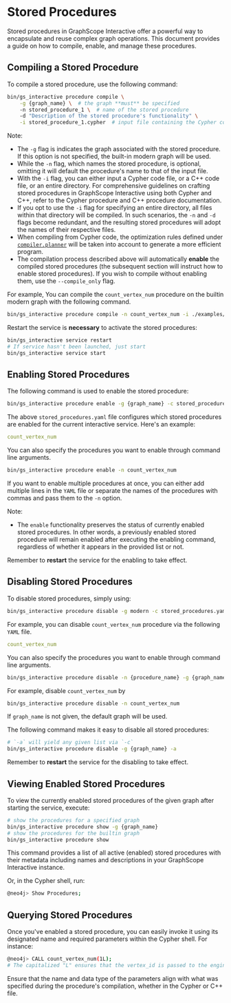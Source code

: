 # Stored Procedures

Stored procedures in GraphScope Interactive offer a powerful way to encapsulate and reuse complex graph operations. This document provides a guide on how to compile, enable, and manage these procedures.

## Compiling a Stored Procedure
To compile a stored procedure, use the following command:
```bash
bin/gs_interactive procedure compile \
	-g {graph_name} \  # the graph **must** be specified
	-n stored_procedure_1 \  # name of the stored procedure
	-d "Description of the stored procedure's functionality" \
	-i stored_procedure_1.cypher  # input file containing the Cypher code
```

Note:
- The `-g` flag is indicates the graph associated with the stored procedure. If this option is not specified, the built-in modern graph will be used.
- While the `-n` flag, which names the stored procedure, is optional, omitting it will default the procedure's name to that of the input file.
- With the `-i` flag, you can either input a Cypher code file, or a C++ code file, or an entire directory. For comprehensive guidelines on crafting stored procedures in GraphScope Interactive using both Cypher and C++, refer to the Cypher procedure and C++ procedure documentation.
- If you opt to use the `-i` flag for specifying an entire directory, all files within that directory will be compiled. In such scenarios, the `-n` and `-d` flags become redundant, and the resulting stored procedures will adopt the names of their respective files.
- When compiling from Cypher code, the optimization rules defined under [`compiler.planner`](./configuration) will be taken into account to generate a more efficient program.
- The compilation process described above will automatically **enable** the compiled stored procedures (the subsequent section will instruct how to enable stored procedures). If you wish to compile without enabling them, use the `--compile_only` flag.


For example, You can compile the `count_vertex_num` procedure on the builtin modern graph with the following command.
```bash
bin/gs_interactive procedure compile -n count_vertex_num -i ./examples/modern_graph/count_vertex_num.cypher
```


Restart the service is **necessary** to activate the stored procedures:

```bash
bin/gs_interactive service restart
# If service hasn't been launched, just start
bin/gs_interactive service start
```

## Enabling Stored Procedures
The following command is used to enable the stored procedure:
```bash
bin/gs_interactive procedure enable -g {graph_name} -c stored_procedures.yaml
```
The above `stored_procedures.yaml` file configures which stored procedures are enabled for the current interactive service. Here's an example:

```yaml
count_vertex_num
```

You can also specify the procedures you want to enable through command line arguments.

```bash
bin/gs_interactive procedure enable -n count_vertex_num
```

If you want to enable multiple procedures at once, you can either add multiple lines in the `YAML` file or separate the names of the procedures with commas and pass them to the `-n` option.

Note:
- The `enable` functionality preserves the status of currently enabled stored procedures. In other words, a previously enabled stored procedure will remain enabled after executing the enabling command, regardless of whether it appears in the provided list or not.

Remember to **restart** the service for the enabling to take effect.

## Disabling Stored Procedures
To disable stored procedures, simply using:
```bash
bin/gs_interactive procedure disable -g modern -c stored_procedures.yaml
```
For example, you can disable `count_vertex_num` procedure via the following `YAML` file.

```yaml
count_vertex_num
```

You can also specify the procedures you want to enable through command line arguments.

```bash
bin/gs_interactive procedure disable -n {procedure_name} -g {graph_name}
```

For example, disable `count_vertex_num` by
```bash
bin/gs_interactive procedure disable -n count_vertex_num
```
If `graph_name` is not given, the default graph will be used.


The following command makes it easy to disable all stored procedures:
```bash
# `-a` will yield any given list via `-c`
bin/gs_interactive procedure disable -g {graph_name} -a
```

Remember to **restart** the service for the disabling to take effect.

## Viewing Enabled Stored Procedures

To view the currently enabled stored procedures of the given graph after starting the service, execute:

```bash
# show the procedures for a specified graph
bin/gs_interactive procedure show -g {graph_name}
# show the procedures for the builtin graph
bin/gs_interactive procedure show
```


This command provides a list of all active (enabled) stored procedures with their metadata including names and descriptions in your GraphScope Interactive instance.

Or, in the Cypher shell, run:
```bash
@neo4j> Show Procedures;
```

## Querying Stored Procedures
Once you've enabled a stored procedure, you can easily invoke it using its designated name and required parameters within the Cypher shell. For instance:
```bash
@neo4j> CALL count_vertex_num(1L);
# The capitalized "L" ensures that the vertex_id is passed to the engine as a long type.
```

Ensure that the name and data type of the parameters align with what was specified during the procedure's compilation, whether in the Cypher or C++ file.